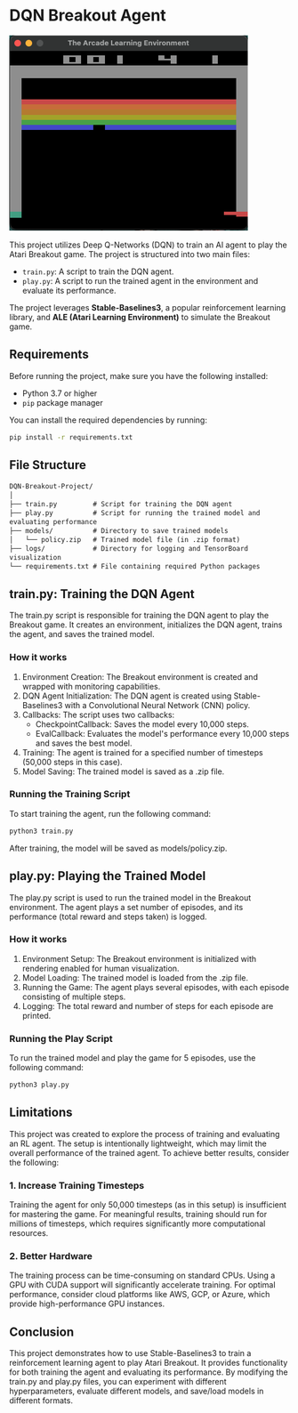 # DQN Breakout Agent

![ALE](img/snapshot.png)

This project utilizes Deep Q-Networks (DQN) to train an AI agent to play the Atari Breakout game. The project is structured into two main files:

- `train.py`: A script to train the DQN agent.
- `play.py`: A script to run the trained agent in the environment and evaluate its performance.

The project leverages **Stable-Baselines3**, a popular reinforcement learning library, and **ALE (Atari Learning Environment)** to simulate the Breakout game.

## Requirements

Before running the project, make sure you have the following installed:

- Python 3.7 or higher
- `pip` package manager

You can install the required dependencies by running:

```bash
pip install -r requirements.txt
```

## File Structure

```plaintext
DQN-Breakout-Project/
│
├── train.py         # Script for training the DQN agent
├── play.py          # Script for running the trained model and evaluating performance
├── models/          # Directory to save trained models
│   └── policy.zip   # Trained model file (in .zip format)
├── logs/            # Directory for logging and TensorBoard visualization
└── requirements.txt # File containing required Python packages
```

## train.py: Training the DQN Agent 

The train.py script is responsible for training the DQN agent to play the Breakout game. It creates an environment, initializes the DQN agent, trains the agent, and saves the trained model.

### How it works
1. Environment Creation: The Breakout environment is created and wrapped with monitoring capabilities.
2. DQN Agent Initialization: The DQN agent is created using Stable-Baselines3 with a Convolutional Neural Network (CNN) policy.
3. Callbacks: The script uses two callbacks:
    - CheckpointCallback: Saves the model every 10,000 steps.
    - EvalCallback: Evaluates the model's performance every 10,000 steps and saves the best model.
4. Training: The agent is trained for a specified number of timesteps (50,000 steps in this case).
5. Model Saving: The trained model is saved as a .zip file.

### Running the Training Script
To start training the agent, run the following command:

```bash
python3 train.py
```

After training, the model will be saved as models/policy.zip.

## play.py: Playing the Trained Model 

The play.py script is used to run the trained model in the Breakout environment. The agent plays a set number of episodes, and its performance (total reward and steps taken) is logged.

### How it works
1. Environment Setup: The Breakout environment is initialized with rendering enabled for human visualization.
2. Model Loading: The trained model is loaded from the .zip file.
3. Running the Game: The agent plays several episodes, with each episode consisting of multiple steps.
4. Logging: The total reward and number of steps for each episode are printed.

### Running the Play Script
To run the trained model and play the game for 5 episodes, use the following command:

```bash
python3 play.py
```
## Limitations

This project was created to explore the process of training and evaluating an RL agent. The setup is intentionally lightweight, which may limit the overall performance of the trained agent. To achieve better results, consider the following:

### 1. Increase Training Timesteps
Training the agent for only 50,000 timesteps (as in this setup) is insufficient for mastering the game. For meaningful results, training should run for millions of timesteps, which requires significantly more computational resources.

### 2. Better Hardware
The training process can be time-consuming on standard CPUs. Using a GPU with CUDA support will significantly accelerate training. For optimal performance, consider cloud platforms like AWS, GCP, or Azure, which provide high-performance GPU instances.

##  Conclusion

This project demonstrates how to use Stable-Baselines3 to train a reinforcement learning agent to play Atari Breakout. It provides functionality for both training the agent and evaluating its performance. By modifying the train.py and play.py files, you can experiment with different hyperparameters, evaluate different models, and save/load models in different formats.
